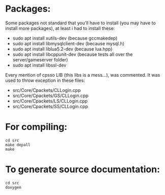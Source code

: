 # Packages:
Some packages not standard that you'll have to install (you may have to install more packages), at least i had to install these:
  - sudo apt install xutils-dev (because gccmakedep)
  - sudo apt install libmysqlclient-dev (because mysql.h)
  - sudo apt install liblua5.2-dev (because lua.hpp)
  - sudo apt install libcppunit-dev (because tests all over the server/gameserver folder)
  - sudo apt install libssl-dev

Every mention of cpsso LIB (this libs is a mess...), was commented. It was used to throw exception in these files:
  - src/Core/Cpackets/CLLogin.cpp
  - src/Core/Cpackets/GS/CLLogin.cpp
  - src/Core/Cpackets/LS/CLLogin.cpp
  - src/Core/Cpackets/SS/CLLogin.cpp

# For compiling:
```
cd src
make depall
make
```

# To generate source documentation:
```
cd src
doxygen
```